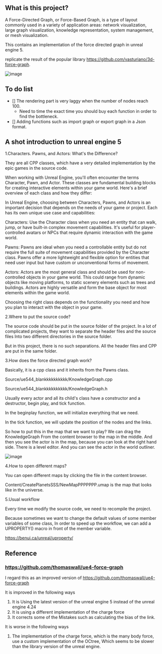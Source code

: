 ## What is this project? 


A Force-Directed Graph, or Force-Based Graph, is a type of layout commonly used in a variety of application areas: network visualization, large graph visualization, knowledge representation, system management, or mesh visualization.

This contains an implementation of the force directed graph in unreal engine 5.

replicate the result of the popular library https://github.com/vasturiano/3d-force-graph.

![image](https://github.com/user-attachments/assets/4e648745-8ee3-4fc7-9008-fd1d53785711)





## To do list

- [] The rendering part is very laggy when the number of nodes reach 100. 
  - Need to time the exact time you should buy each function in order to find the bottleneck. 
- [] Adding functions such as import graph or export graph in a Json format. 

## A shot introduction to unreal engine 5

1.Characters. Pawns, and Actors: What's the Difference?

They are all CPP classes, which have a very detailed implementation by the epic games in the source code. 

When working with Unreal Engine, you'll often encounter the terms Character, Pawn, and Actor. These classes are fundamental building blocks for creating interactive elements within your game world. Here's a brief overview of each class and how they differ: 

In Unreal Engine, choosing between Characters, Pawns, and Actors is an important decision that depends on the needs of your game or project. Each has its own unique use case and capabilities:

Characters: Use the Character class when you need an entity that can walk, jump, or have built-in complex movement capabilities. It's useful for player-controlled avatars or NPCs that require dynamic interaction with the game world.

Pawns: Pawns are ideal when you need a controllable entity but do not require the full suite of movement capabilities provided by the Character class. Pawns offer a more lightweight and flexible option for entities that need user input but have custom or unconventional forms of movement.

Actors: Actors are the most general class and should be used for non-controlled objects in your game world. This could range from dynamic objects like moving platforms, to static scenery elements such as trees and buildings. Actors are highly versatile and form the base object for most elements within the game world.

Choosing the right class depends on the functionality you need and how you plan to interact with the object in your game.

2.Where to put the source code? 

The source code should be put in the source folder of the project. In a lot of complicated projects, they want to separate the header files and the source files Into two different directories in the source folder. 

But in this project, there is no such separations. All the header files and CPP are put in the same folder. 

3.How does the force directed graph work?

Basically, it is a cpp class  and it inherits from the Pawns class.  

Source/ue544_blankkkkkkkkkk/KnowledgeGraph.cpp

Source/ue544_blankkkkkkkkkk/KnowledgeGraph.h

Usually every actor and all its child's class have a constructor and a destructor, begin play, and tick function.

In the beginplay function, we will initialize everything that we need.

In the tick function, we will update the position of the nodes and the links.

So how to put this in the map that we want to play? We can drag the KnowledgeGraph From the content browser to the map in the middle. And then you see the actor is in the map, because you can look at the right hand side. There is a level editor. And you can see the actor in the world outliner.

![image](https://github.com/user-attachments/assets/2042450f-0d52-4c6f-97e2-a8dc2973de14)


4.How to open different maps? 

You can open different maps by clicking the file in the content browser.

Content/CreatePlanetsSSS/NewMapPPPPPPP.umap   is the map that looks like in the universe. 

5.Usual workflow

Every time we modify the source code, we need to recompile the project.

Because sometimes we want to change the default values of some member variables of some class, 
In order to speed up the workflow, we can add a UPROPERTY() macro in front of the member variable.

https://benui.ca/unreal/uproperty/





## Reference

### https://github.com/thomaswall/ue4-force-graph

I regard this as an improved version of https://github.com/thomaswall/ue4-force-graph

It is improved in the following ways
1. It is Using the latest version of the unreal engine 5 instead of the unreal engine 4.24
2. It is using a different implementation of the charge force
3. It corrects some of the Mistakes such as calculating the bias of the link.

It is worse in the following ways
1. The implementation of the charge force, which is the many body force, use a custom implementation of the OCtree, Which seems to be slower than the library version of the unreal engine.
